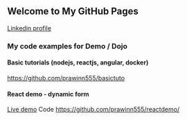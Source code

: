 ## Welcome to My GitHub Pages

[Linkedin profile](https://www.linkedin.com/in/prawee-sriplakich-47611613b/) 

### My code examples for Demo / Dojo


#### Basic tutorials (nodejs, reactjs, angular, docker)

https://github.com/prawinn555/basictuto



#### React demo - dynamic form

[Live demo](https://prawinn555.github.io/reactdemo/)
Code https://github.com/prawinn555/reactdemo/

